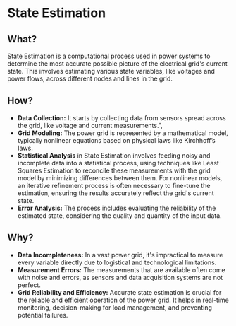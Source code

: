 # State Estimation

## What?
 State Estimation is a computational process used in power systems to determine the most accurate possible picture of the electrical grid's current state.
 This involves estimating various state variables, like voltages and power flows, across different nodes and lines in the grid.       

## How?
- **Data Collection:** It starts by collecting data from sensors spread across the grid, like voltage and current measurements.",
- **Grid Modeling:** The power grid is represented by a mathematical model, typically nonlinear equations based on physical laws like Kirchhoff’s laws.
- **Statistical Analysis** in State Estimation involves feeding noisy and incomplete data into a statistical process, using techniques like Least Squares Estimation to reconcile these measurements with the grid model by minimizing differences between them. For nonlinear models, an iterative refinement process is often necessary to fine-tune the estimation, ensuring the results accurately reflect the grid's current state.
- **Error Analysis:** The process includes evaluating the reliability of the estimated state, considering the quality and quantity of the input data.          
       
## Why?
 - **Data Incompleteness:** In a vast power grid, it's impractical to measure every variable directly due to logistical and technological limitations.
 - **Measurement Errors:** The measurements that are available often come with noise and errors, as sensors and data acquisition systems are not perfect.
- **Grid Reliability and Efficiency:** Accurate state estimation is crucial for the reliable and efficient operation of the power grid. It helps in real-time monitoring, decision-making for load management, and preventing potential failures.      
       